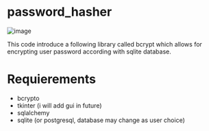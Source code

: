 ﻿# password_hasher

![image](https://github.com/user-attachments/assets/4df0ca09-e301-4abb-b1fb-f200b30b0c79)

This code introduce a following library called bcrypt which allows for encrypting user password according with sqlite database.

# Requierements

- bcrypto
- tkinter (i will add gui in future)
- sqlalchemy
- sqlite (or postgresql, database may change as user choice)
